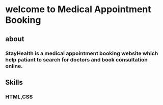 # welcome to Medical Appointment Booking

## about

### StayHealth is a medical appointment booking website which help patiant to search for doctors and book consultation online.

## Skills

### HTML,CSS
